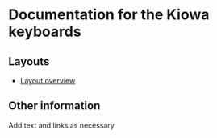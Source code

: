 # Documentation for the Kiowa keyboards


## Layouts

-   [Layout overview](layout.html)

## Other information

Add text and links as necessary.
